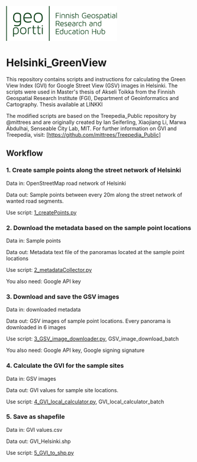 <img src="https://github.com/geoportti/Logos/blob/master/geoportti_logo_300px.png">

# Helsinki_GreenView

This repository contains scripts and instructions for calculating the Green View Index (GVI) for Google Street View (GSV) images in Helsinki. The scripts were used in Master's thesis of Akseli Toikka from the Finnish Geospatial Research Institute (FGI), Department of Geoinformatics and Cartography. Thesis available at LINKKI

The modified scripts are based on the Treepedia_Public repository by @mittrees and are originally created by Ian Seiferling, Xiaojiang Li, Marwa Abdulhai, Senseable City Lab, MIT. For further information on GVI and Treepedia, visit: [https://github.com/mittrees/Treepedia_Public]

## Workflow
### 1. Create sample points along the street network of Helsinki
Data in: OpenStreetMap road network of Helsinki

Data out: Sample points between every 20m along the street network of wanted road segments.

Use script: [1_createPoints.py](https://github.com/geoporttishare/Helsinki_GreenView/blob/master/1_createPoints_org.py)

### 2. Download the metadata based on the sample point locations
Data in: Sample points

Data out: Metadata text file of the panoramas located at the sample point locations

Use script: [2_metadataCollector.py](https://github.com/geoporttishare/Helsinki_GreenView/blob/master/2_metadataCollector.py)

You also need: Google API key

### 3. Download and save the GSV images
Data in: downloaded metadata

Data out: GSV images of sample point locations. Every panorama is downloaded in 6 images 

Use script: [3_GSV_image_downloader.py](https://github.com/geoporttishare/Helsinki_GreenView/blob/master/3_GSV_image_downloader.py), GSV_image_download_batch

You also need: Google API key, Google signing signature

### 4. Calculate the GVI for the sample sites

Data in: GSV images

Data out: GVI values for sample site locations.

Use script: [4_GVI_local_calculator.py](https://github.com/geoporttishare/Helsinki_GreenView/blob/master/4_GVI_local_calculator.py), GVI_local_calculator_batch

### 5. Save as shapefile

Data in: GVI values.csv

Data out: GVI_Helsinki.shp

Use script: [5_GVI_to_shp.py](https://github.com/geoporttishare/Helsinki_GreenView/blob/master/5_GVI_to_shp.py)


